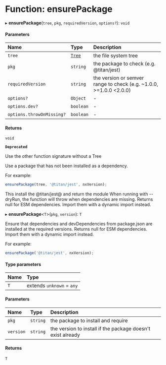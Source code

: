 # Function: ensurePackage

▸ **ensurePackage**(`tree`, `pkg`, `requiredVersion`, `options?`): `void`

#### Parameters

| Name                      | Type                                  | Description                                                        |
| :------------------------ | :------------------------------------ | :----------------------------------------------------------------- |
| `tree`                    | [`Tree`](../../devkit/documents/Tree) | the file system tree                                               |
| `pkg`                     | `string`                              | the package to check (e.g. @titan/jest)                               |
| `requiredVersion`         | `string`                              | the version or semver range to check (e.g. ~1.0.0, >=1.0.0 <2.0.0) |
| `options?`                | `Object`                              | -                                                                  |
| `options.dev?`            | `boolean`                             | -                                                                  |
| `options.throwOnMissing?` | `boolean`                             | -                                                                  |

#### Returns

`void`

**`Deprecated`**

Use the other function signature without a Tree

Use a package that has not been installed as a dependency.

For example:

```typescript
ensurePackage(tree, '@titan/jest', nxVersion);
```

This install the @titan/jest@<nxVersion> and return the module
When running with --dryRun, the function will throw when dependencies are missing.
Returns null for ESM dependencies. Import them with a dynamic import instead.

▸ **ensurePackage**\<`T`\>(`pkg`, `version`): `T`

Ensure that dependencies and devDependencies from package.json are installed at the required versions.
Returns null for ESM dependencies. Import them with a dynamic import instead.

For example:

```typescript
ensurePackage('@titan/jest', nxVersion);
```

#### Type parameters

| Name | Type                      |
| :--- | :------------------------ |
| `T`  | extends `unknown` = `any` |

#### Parameters

| Name      | Type     | Description                                                 |
| :-------- | :------- | :---------------------------------------------------------- |
| `pkg`     | `string` | the package to install and require                          |
| `version` | `string` | the version to install if the package doesn't exist already |

#### Returns

`T`
